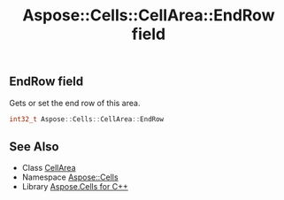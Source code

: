 ﻿---
title: Aspose::Cells::CellArea::EndRow field
linktitle: EndRow
second_title: Aspose.Cells for C++ API Reference
description: 'Aspose::Cells::CellArea::EndRow field. Gets or set the end row of this area in C++.'
type: docs
weight: 400
url: /cpp/aspose.cells/cellarea/endrow/
---
## EndRow field


Gets or set the end row of this area.

```cpp
int32_t Aspose::Cells::CellArea::EndRow
```

## See Also

* Class [CellArea](../)
* Namespace [Aspose::Cells](../../)
* Library [Aspose.Cells for C++](../../../)
